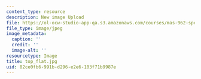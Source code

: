 ```yaml
---
content_type: resource
description: New image Upload
file: https://ol-ocw-studio-app-qa.s3.amazonaws.com/courses/mas-962-special-topics-new-textiles-spring-2010/82ce0fb6991bd296e2e6103f71b9987e_top_flat.jpg
file_type: image/jpeg
image_metadata:
  caption: ''
  credit: ''
  image-alt: ''
resourcetype: Image
title: top_flat.jpg
uid: 82ce0fb6-991b-d296-e2e6-103f71b9987e
---
```

